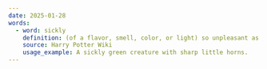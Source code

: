 ```yaml
---
date: 2025-01-28
words:
  - word: sickly
    definition: (of a flavor, smell, color, or light) so unpleasant as to induce discomfort or nausea.
    source: Harry Potter Wiki
    usage_example: A sickly green creature with sharp little horns.
---
```

